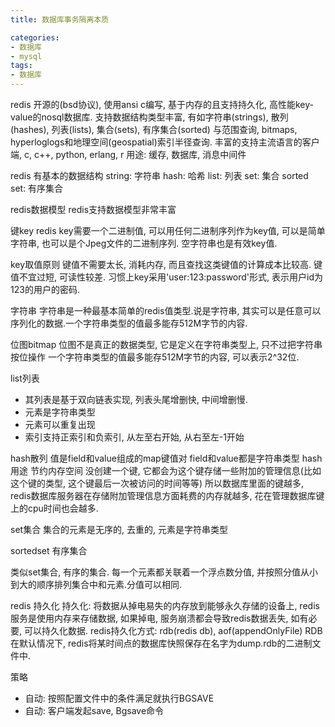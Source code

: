 ```yaml
---
title: 数据库事务隔离本质

categories:
- 数据库
- mysql
tags:
- 数据库
---
```


redis
开源的(bsd协议), 使用ansi c编写, 基于内存的且支持持久化, 高性能key-value的nosql数据库.
支持数据结构类型丰富, 有如字符串(strings), 散列(hashes), 列表(lists), 集合(sets), 有序集合(sorted) 与范围查询, bitmaps, hyperloglogs和地理空间(geospatial)索引半径查询.
丰富的支持主流语言的客户端, c, c++, python, erlang, r
用途: 缓存, 数据库, 消息中间件



redis 有基本的数据结构
string: 字符串
hash: 哈希
list: 列表
set: 集合
sorted set: 有序集合

redis数据模型
redis支持数据模型非常丰富

键key
redis key需要一个二进制值, 可以用任何二进制序列作为key值, 可以是简单字符串, 也可以是个Jpeg文件的二进制序列. 空字符串也是有效key值.

key取值原则
键值不需要太长, 消耗内存, 而且查找这类键值的计算成本比较高.
键值不宜过短, 可读性较差.
习惯上key采用'user:123:password'形式, 表示用户id为123的用户的密码.

字符串
字符串是一种最基本简单的redis值类型.说是字符串, 其实可以是任意可以序列化的数据.一个字符串类型的值最多能存512M字节的内容.


位图bitmap
位图不是真正的数据类型, 它是定义在字符串类型上, 只不过把字符串按位操作
一个字符串类型的值最多能存512M字节的内容, 可以表示2^32位.

list列表
- 其列表是基于双向链表实现, 列表头尾增删快, 中间增删慢.
- 元素是字符串类型
- 元素可以重复出现
- 索引支持正索引和负索引, 从左至右开始, 从右至左-1开始

hash散列
值是field和value组成的map键值对
field和value都是字符串类型
hash用途
节约内存空间
没创建一个键, 它都会为这个键存储一些附加的管理信息(比如这个键的类型, 这个键最后一次被访问的时间等等)
所以数据库里面的键越多, redis数据库服务器在存储附加管理信息方面耗费的内存就越多, 花在管理数据库键上的cpu时间也会越多.


set集合
集合的元素是无序的, 去重的, 元素是字符串类型

sortedset 有序集合

类似set集合, 有序的集合.
每一个元素都关联着一个浮点数分值, 并按照分值从小到大的顺序排列集合中和元素.分值可以相同.

redis 持久化
持久化: 将数据从掉电易失的内存放到能够永久存储的设备上,
redis服务是使用内存来存储数据, 如果掉电, 服务崩溃都会导致redis数据丢失, 如有必要, 可以持久化数据.
redis持久化方式: rdb(redis db), aof(appendOnlyFile)
RDB
在默认情况下, redis将某时间点的数据库快照保存在名字为dump.rdb的二进制文件中.

策略
- 自动: 按照配置文件中的条件满足就执行BGSAVE
- 自动: 客户端发起save, Bgsave命令
